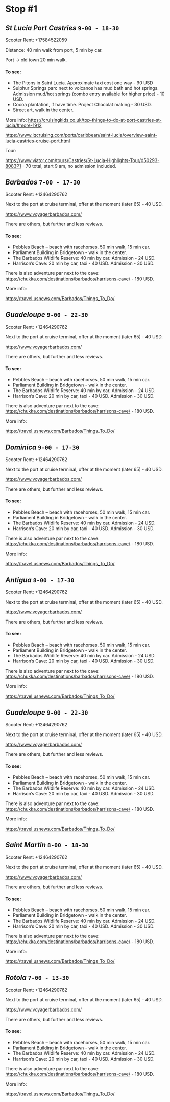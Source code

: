 # Stop #1
## _St Lucia Port Castries_ ```9-00 - 18-30```

Scooter Rent: +17584522059

Distance: 40 min walk from port, 5 min by car.

Port -> old town 20 min walk.

####  To see:
- The Pitons in Saint Lucia. Approximate taxi cost one way - 90 USD
- Sulphur Springs parc next to volcanos has mud bath and hot springs. Admission mud/hot springs
  (combo entry available for higher price) - 10 USD. 
- Cocoa plantation, if have time. Project Chocolat making - 30 USD.
- Street art, walk in the center.

More info:
https://cruisingkids.co.uk/top-things-to-do-at-port-castries-st-lucia/#more-1912

https://www.iqcruising.com/ports/caribbean/saint-lucia/overview-saint-lucia-castries-cruise-port.html

Tour: 

https://www.viator.com/tours/Castries/St-Lucia-Highlights-Tour/d50293-8083P1 - 70 total, start 9 am, no admission 
included.


## _Barbados_ ```7-00 - 17-30```

Scooter Rent: +12464290762

Next to the port at cruise terminal, offer at the moment (later 65) - 40 USD.

https://www.voyagerbarbados.com/

There are others, but further and less reviews.

####  To see:
- Pebbles Beach – beach with racehorses, 50 min walk, 15 min car. 
- Parliament Building in Bridgetown - walk in the center.
- The Barbados Wildlife Reserve: 40 min by car. Admission - 24 USD. 
- Harrison’s Cave: 20 min by car, taxi - 40 USD. Admission - 30 USD. 

There is also adventure par next to the cave:
https://chukka.com/destinations/barbados/harrisons-cave/ - 180 USD.

More info: 

https://travel.usnews.com/Barbados/Things_To_Do/


## _Guadeloupe_ ```9-00 - 22-30```

Scooter Rent: +12464290762

Next to the port at cruise terminal, offer at the moment (later 65) - 40 USD.

https://www.voyagerbarbados.com/

There are others, but further and less reviews.

####  To see:
- Pebbles Beach – beach with racehorses, 50 min walk, 15 min car.
- Parliament Building in Bridgetown - walk in the center.
- The Barbados Wildlife Reserve: 40 min by car. Admission - 24 USD.
- Harrison’s Cave: 20 min by car, taxi - 40 USD. Admission - 30 USD.

There is also adventure par next to the cave:
https://chukka.com/destinations/barbados/harrisons-cave/ - 180 USD.

More info:

https://travel.usnews.com/Barbados/Things_To_Do/

## _Dominica_ ```9-00 - 17-30```

Scooter Rent: +12464290762

Next to the port at cruise terminal, offer at the moment (later 65) - 40 USD.

https://www.voyagerbarbados.com/

There are others, but further and less reviews.

####  To see:
- Pebbles Beach – beach with racehorses, 50 min walk, 15 min car.
- Parliament Building in Bridgetown - walk in the center.
- The Barbados Wildlife Reserve: 40 min by car. Admission - 24 USD.
- Harrison’s Cave: 20 min by car, taxi - 40 USD. Admission - 30 USD.

There is also adventure par next to the cave:
https://chukka.com/destinations/barbados/harrisons-cave/ - 180 USD.

More info:

https://travel.usnews.com/Barbados/Things_To_Do/

## _Antigua_ ```8-00 - 17-30```

Scooter Rent: +12464290762

Next to the port at cruise terminal, offer at the moment (later 65) - 40 USD.

https://www.voyagerbarbados.com/

There are others, but further and less reviews.

####  To see:
- Pebbles Beach – beach with racehorses, 50 min walk, 15 min car.
- Parliament Building in Bridgetown - walk in the center.
- The Barbados Wildlife Reserve: 40 min by car. Admission - 24 USD.
- Harrison’s Cave: 20 min by car, taxi - 40 USD. Admission - 30 USD.

There is also adventure par next to the cave:
https://chukka.com/destinations/barbados/harrisons-cave/ - 180 USD.

More info:

https://travel.usnews.com/Barbados/Things_To_Do/

## _Guadeloupe_ ```9-00 - 22-30```

Scooter Rent: +12464290762

Next to the port at cruise terminal, offer at the moment (later 65) - 40 USD.

https://www.voyagerbarbados.com/

There are others, but further and less reviews.

####  To see:
- Pebbles Beach – beach with racehorses, 50 min walk, 15 min car.
- Parliament Building in Bridgetown - walk in the center.
- The Barbados Wildlife Reserve: 40 min by car. Admission - 24 USD.
- Harrison’s Cave: 20 min by car, taxi - 40 USD. Admission - 30 USD.

There is also adventure par next to the cave:
https://chukka.com/destinations/barbados/harrisons-cave/ - 180 USD.

More info:

https://travel.usnews.com/Barbados/Things_To_Do/

## _Saint Martin_ ```8-00 - 18-30```

Scooter Rent: +12464290762

Next to the port at cruise terminal, offer at the moment (later 65) - 40 USD.

https://www.voyagerbarbados.com/

There are others, but further and less reviews.

####  To see:
- Pebbles Beach – beach with racehorses, 50 min walk, 15 min car.
- Parliament Building in Bridgetown - walk in the center.
- The Barbados Wildlife Reserve: 40 min by car. Admission - 24 USD.
- Harrison’s Cave: 20 min by car, taxi - 40 USD. Admission - 30 USD.

There is also adventure par next to the cave:
https://chukka.com/destinations/barbados/harrisons-cave/ - 180 USD.

More info:

https://travel.usnews.com/Barbados/Things_To_Do/

## _Rotola_ ```7-00 - 13-30```

Scooter Rent: +12464290762

Next to the port at cruise terminal, offer at the moment (later 65) - 40 USD.

https://www.voyagerbarbados.com/

There are others, but further and less reviews.

####  To see:
- Pebbles Beach – beach with racehorses, 50 min walk, 15 min car.
- Parliament Building in Bridgetown - walk in the center.
- The Barbados Wildlife Reserve: 40 min by car. Admission - 24 USD.
- Harrison’s Cave: 20 min by car, taxi - 40 USD. Admission - 30 USD.

There is also adventure par next to the cave:
https://chukka.com/destinations/barbados/harrisons-cave/ - 180 USD.

More info:

https://travel.usnews.com/Barbados/Things_To_Do/